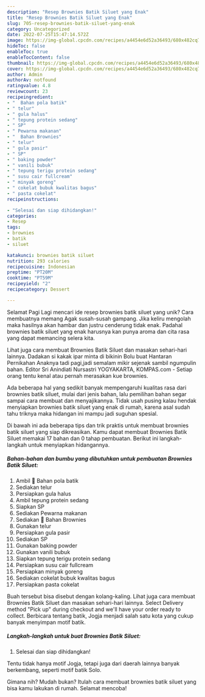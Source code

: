 ```yaml
---
description: "Resep Brownies Batik Siluet yang Enak"
title: "Resep Brownies Batik Siluet yang Enak"
slug: 705-resep-brownies-batik-siluet-yang-enak
category: Uncategorized
date: 2022-07-25T15:47:14.572Z
image: https://img-global.cpcdn.com/recipes/a4454e6d52a36493/680x482cq70/brownies-batik-siluet-foto-resep-utama.jpg
hideToc: false
enableToc: true
enableTocContent: false
thumbnail: https://img-global.cpcdn.com/recipes/a4454e6d52a36493/680x482cq70/brownies-batik-siluet-foto-resep-utama.jpg
cover: https://img-global.cpcdn.com/recipes/a4454e6d52a36493/680x482cq70/brownies-batik-siluet-foto-resep-utama.jpg
author: Admin
authorAv: notfound
ratingvalue: 4.8
reviewcount: 23
recipeingredient:
- "  Bahan pola batik"
- " telur"
- " gula halus"
- " tepung protein sedang"
- " SP"
- " Pewarna makanan"
- "  Bahan Brownies"
- " telur"
- " gula pasir"
- " SP"
- " baking powder"
- " vanili bubuk"
- " tepung terigu protein sedang"
- " susu cair fullcream"
- " minyak goreng"
- " cokelat bubuk kwalitas bagus"
- " pasta cokelat"
recipeinstructions:

- "Selesai dan siap dihidangkan!"
categories:
- Resep
tags:
- brownies
- batik
- siluet

katakunci: brownies batik siluet 
nutrition: 293 calories
recipecuisine: Indonesian
preptime: "PT20M"
cooktime: "PT59M"
recipeyield: "2"
recipecategory: Dessert

---
```



Selamat Pagi Lagi mencari ide resep brownies batik siluet yang unik? Cara membuatnya memang Agak susah-susah gampang. Jika keliru mengolah maka hasilnya akan hambar dan justru cenderung tidak enak. Padahal brownies batik siluet yang enak harusnya kan punya aroma dan cita rasa yang dapat memancing selera kita.


Lihat juga cara membuat Brownies Batik Siluet dan masakan sehari-hari lainnya. Dadakan si kakak ipar minta di bikinin Bolu buat Hantaran Pernikahan Anaknya tadi pagi,jadi semalam mikir sejenak sambil ngumpulin bahan. Editor Sri Anindiati Nursastri YOGYAKARTA, KOMPAS.com - Setiap orang tentu kenal atau pernah merasakan kue brownies.

Ada beberapa hal yang sedikit banyak mempengaruhi kualitas rasa dari brownies batik siluet, mulai dari jenis bahan, lalu pemilihan bahan segar sampai cara membuat dan menyajikannya. Tidak usah pusing kalau hendak menyiapkan brownies batik siluet yang enak di rumah, karena asal sudah tahu triknya maka hidangan ini mampu jadi suguhan spesial.


Di bawah ini ada beberapa tips dan trik praktis untuk membuat brownies batik siluet yang siap dikreasikan. Kamu dapat membuat Brownies Batik Siluet memakai 17 bahan dan 0 tahap pembuatan. Berikut ini langkah-langkah untuk menyiapkan hidangannya.

<!--inarticleads1-->

##### Bahan-bahan dan bumbu yang dibutuhkan untuk pembuatan Brownies Batik Siluet:

1. Ambil  🌿 Bahan pola batik
1. Sediakan  telur
1. Persiapkan  gula halus
1. Ambil  tepung protein sedang
1. Siapkan  SP
1. Sediakan  Pewarna makanan
1. Sediakan  🌿 Bahan Brownies
1. Gunakan  telur
1. Persiapkan  gula pasir
1. Sediakan  SP
1. Gunakan  baking powder
1. Gunakan  vanili bubuk
1. Siapkan  tepung terigu protein sedang
1. Persiapkan  susu cair fullcream
1. Persiapkan  minyak goreng
1. Sediakan  cokelat bubuk kwalitas bagus
1. Persiapkan  pasta cokelat


Buah tersebut bisa disebut dengan kolang-kaling. Lihat juga cara membuat Brownies Batik Siluet dan masakan sehari-hari lainnya. Select Delivery method &#34;Pick up&#34; during checkout and we&#39;ll have your order ready to collect. Berbicara tentang batik, Jogja menjadi salah satu kota yang cukup banyak menyimpan motif batik. 

<!--inarticleads2-->

##### Langkah-langkah untuk buat Brownies Batik Siluet:


1. Selesai dan siap dihidangkan!

Tentu tidak hanya motif Jogja, tetapi juga dari daerah lainnya banyak berkembang, seperti motif batik Solo. 

Gimana nih? Mudah bukan? Itulah cara membuat brownies batik siluet yang bisa kamu lakukan di rumah. Selamat mencoba!
